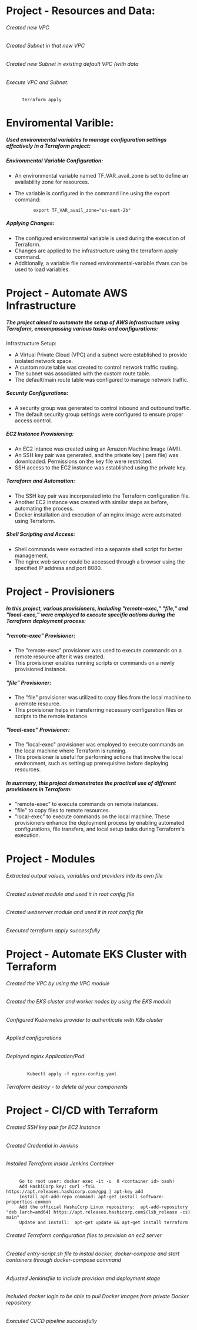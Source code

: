 #  Project -  Resources and Data:
###### Created new VPC
###### Created Subnet in that new VPC
###### Created new Subnet in existing default VPC (with data
######  Execute VPC and Subnet:
          terraform apply


# Enviromental Varible:
##### Used environmental variables to manage configuration settings effectively in a Terraform project:

##### Environmental Variable Configuration:
- An environmental variable named TF_VAR_avail_zone is set to define an availability zone for resources.
- The variable is configured in the command line using the export command:

             export TF_VAR_avail_zone="us-east-2b"
  
##### Applying Changes:
- The configured environmental variable is used during the execution of Terraform.
- Changes are applied to the infrastructure using the terraform apply command.
- Additionally, a variable file named environmental-variable.tfvars can be used to load variables.

# Project - Automate AWS Infrastructure 
##### The project aimed to automate the setup of AWS infrastructure using Terraform, encompassing various tasks and configurations:

Infrastructure Setup:
- A Virtual Private Cloud (VPC) and a subnet were established to provide isolated network space.
- A custom route table was created to control network traffic routing.
- The subnet was associated with the custom route table.
- The default/main route table was configured to manage network traffic.

##### Security Configurations:
- A security group was generated to control inbound and outbound traffic.
- The default security group settings were configured to ensure proper access control.
  
##### EC2 Instance Provisioning:

- An EC2 intance was created using an Amazon Machine Image (AMI).
- An SSH key pair was generated, and the private key (.pem file) was downloaded. Permissions on the key file were restricted.
- SSH access to the EC2 instance was established using the private key.

##### Terraform and Automation:
- The SSH key pair was incorporated into the Terraform configuration file.
- Another EC2 instance was created with similar steps as before, automating the process.
- Docker installation and execution of an nginx image were automated using Terraform.
  
##### Shell Scripting and Access:
- Shell commands were extracted into a separate shell script for better management.
- The nginx web server could be accessed through a browser using the specified IP address and port 8080.

# Project - Provisioners 
##### In this project, various provisioners, including "remote-exec," "file," and "local-exec," were employed to execute specific actions during the Terraform deployment process:

##### "remote-exec" Provisioner:
- The "remote-exec" provisioner was used to execute commands on a remote resource after it was created.
- This provisioner enables running scripts or commands on a newly provisioned instance.

##### "file" Provisioner:
- The "file" provisioner was utilized to copy files from the local machine to a remote resource.
- This provisioner helps in transferring necessary configuration files or scripts to the remote instance.

##### "local-exec" Provisioner:
- The "local-exec" provisioner was employed to execute commands on the local machine where Terraform is running.
- This provisioner is useful for performing actions that involve the local environment, such as setting up prerequisites before deploying resources.
  
##### In summary, this project demonstrates the practical use of different provisioners in Terraform:
- "remote-exec" to execute commands on remote instances.
- "file" to copy files to remote resources.
- "local-exec" to execute commands on the local machine.
These provisioners enhance the deployment process by enabling automated configurations, file transfers, and local setup tasks during Terraform's execution.

# Project - Modules 
###### Extracted output values, variables and providers into its own file
###### Created subnet module and used it in root config file
###### Created webserver module and used it in root config file
###### Executed terraform apply successfully

# Project - Automate EKS Cluster with Terraform
###### Created the VPC by using the VPC module
###### Created the EKS cluster and worker nodes by using the EKS module
###### Configured Kubernetes provider to authenticate with K8s cluster
###### Applied configurations
###### Deployed nginx Application/Pod
            Kubectl apply -f nginx-config.yaml
###### Terraform destroy - to delete all your components


# Project - CI/CD with Terraform 
###### Created SSH key pair for EC2 Instance
###### Created Credential in Jenkins
###### Installed Terraform inside Jenkins Container
         Go to root user: docker exec -it -u  0 <container id> bash!
         Add HashiCorp key: curl -fsSL https://apt.releases.hashicorp.com/gpg | apt-key add 
         Install apt-add-repo command: apt-get install software-properties-common
         Add the official HashiCorp Linux repository:  apt-add-repository "deb [arch=amd64] https://apt.releases.hashicorp.com$(lsb_release -cs) main"
         Update and install:  apt-get update && apt-get install terraform
###### Created Terraform configuration files to provision an ec2 server
###### Created entry-script.sh file to install docker, docker-compose and start containers through docker-compose command
###### Adjusted Jenkinsfile to include provision and deployment stage
###### Included docker login to be able to pull Docker Images from private Docker repository
###### Executed CI/CD pipeline successfully
